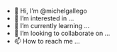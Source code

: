 - 👋 Hi, I’m @michelgallego
- 👀 I’m interested in ...
- 🌱 I’m currently learning ...
- 💞️ I’m looking to collaborate on ...
- 📫 How to reach me ...

<!---
michelgallego/michelgallego is a ✨ special ✨ repository because its `README.md` (this file) appears on your GitHub profile.
You can click the Preview link to take a look at your changes.
--->
